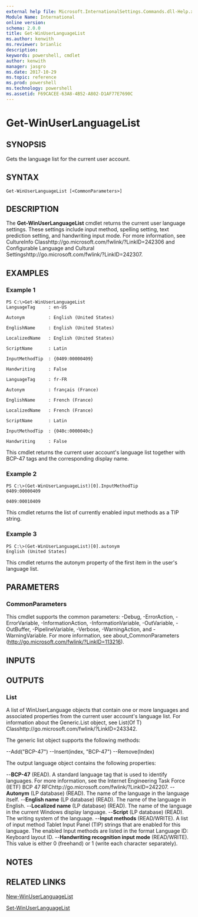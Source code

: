 ```yaml
---
external help file: Microsoft.InternationalSettings.Commands.dll-Help.xml
Module Name: International
online version: 
schema: 2.0.0
title: Get-WinUserLanguageList
ms.author: kenwith
ms.reviewer: brianlic
description: 
keywords: powershell, cmdlet
author: kenwith
manager: jasgro
ms.date: 2017-10-29
ms.topic: reference
ms.prod: powershell
ms.technology: powershell
ms.assetid: F69CACEE-63A8-4B52-A802-D1AF77E7690C
---
```


# Get-WinUserLanguageList

## SYNOPSIS
Gets the language list for the current user account.

## SYNTAX

```
Get-WinUserLanguageList [<CommonParameters>]
```

## DESCRIPTION
The **Get-WinUserLanguageList** cmdlet returns the current user language settings.
These settings include input method, spelling setting, text prediction setting, and handwriting input mode.
For more information, see CultureInfo Classhttp://go.microsoft.com/fwlink/?LinkID=242306 and Configurable Language and Cultural Settingshttp://go.microsoft.com/fwlink/?LinkID=242307.

## EXAMPLES

### Example 1
```
PS C:\>Get-WinUserLanguageList
LanguageTag     : en-US

Autonym         : English (United States) 

EnglishName     : English (United States) 

LocalizedName   : English (United States) 

ScriptName      : Latin

InputMethodTip  : {0409:00000409}

Handwriting     : False 

LanguageTag     : fr-FR

Autonym         : français (France) 

EnglishName     : French (France) 

LocalizedName   : French (France) 

ScriptName      : Latin

InputMethodTip  : {040c:0000040c}

Handwriting     : False
```

This cmdlet returns the current user account's language list together with BCP-47 tags and the corresponding display name.

### Example 2
```
PS C:\>(Get-WinUserLanguageList)[0].InputMethodTip
0409:00000409

0409:00010409
```

This cmdlet returns the list of currently enabled input methods as a TIP string.

### Example 3
```
PS C:\>(Get-WinUserLanguageList)[0].autonym
English (United States)
```

This cmdlet returns the autonym property of the first item in the user's language list.

## PARAMETERS

### CommonParameters
This cmdlet supports the common parameters: -Debug, -ErrorAction, -ErrorVariable, -InformationAction, -InformationVariable, -OutVariable, -OutBuffer, -PipelineVariable, -Verbose, -WarningAction, and -WarningVariable. For more information, see about_CommonParameters (http://go.microsoft.com/fwlink/?LinkID=113216).

## INPUTS

## OUTPUTS

### List<WinUserLanguage>
A list of WinUserLanguage objects that contain one or more languages and associated properties from the current user account's language list.
For information about the Generic.List object, see List(Of T) Classhttp://go.microsoft.com/fwlink/?LinkID=243342.

The generic list object supports the following methods:

--Add("BCP-47")
--Insert(index, "BCP-47")
--Remove(Index)

The output language object contains the following properties:

--**BCP-47** (READ). A standard language tag that is used to identify languages. For more information, see the Internet Engineering Task Force (IETF) BCP 47 RFChttp://go.microsoft.com/fwlink/?LinkID=242207.
--**Autonym** (LP database) (READ). The name of the language in the language itself.
--**English name** (LP database) (READ). The name of the language in English.
--**Localized name** (LP database) (READ). The name of the language in the current Windows display language.
--**Script** (LP database) (READ). The writing system of the language.
--**Input methods** (READ/WRITE). A list of input method Tablet Input Panel (TIP) strings that are enabled for this language. The enabled Input methods are listed in the format Language ID: Keyboard layout ID.
--**Handwriting recognition input mode** (READ/WRITE). This value is either 0 (freehand) or 1 (write each character separately).

## NOTES

## RELATED LINKS

[New-WinUserLanguageList](./New-WinUserLanguageList.md)

[Set-WinUserLanguageList](./Set-WinUserLanguageList.md)

